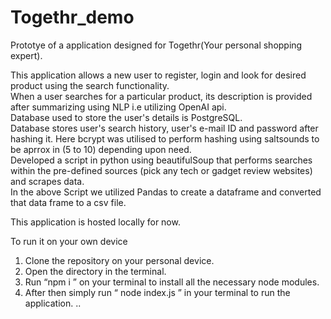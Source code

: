 # Togethr_demo
Prototye of a application designed for Togethr(Your personal shopping expert).

This application allows a new user to register, login and look for desired product using the search functionality.  
When a user searches for a particular product, its description is provided after summarizing using NLP i.e utilizing OpenAI api.  
Database used to store the user's details is PostgreSQL.  
Database stores user's search history, user's e-mail ID and password after hashing it.
Here bcrypt was utilised to perform hashing using saltsounds to be aprrox in (5 to 10) depending upon need.  
Developed a script in python using beautifulSoup that performs searches within the pre-defined sources (pick any tech or gadget review websites) and scrapes data.  
In the above Script we utilized Pandas to create a dataframe and converted that data frame to a csv file.  


This application is hosted locally for now. 

To run it on your own device
1. Clone the repository on your personal device.
2. Open the directory in the terminal.
3. Run “npm i ” on your terminal to install all the necessary node modules.
4. After then simply run “ node index.js ” in your terminal to run the application.
..
